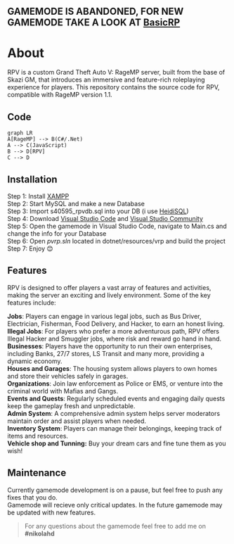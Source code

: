 ## GAMEMODE IS ABANDONED, FOR NEW GAMEMODE TAKE A LOOK AT [BasicRP](https://github.com/xaniz/BasicRP)

# About

RPV is a custom Grand Theft Auto V: RageMP server, built from the base of Skazi GM, that introduces an immersive and feature-rich roleplaying experience for players. 
This repository contains the source code for RPV, compatible with RageMP version 1.1. 

## Code
```mermaid
graph LR
A[RageMP] --> B(C#/.Net)
A --> C(JavaScript)
B --> D[RPV]
C --> D
```

## Installation

Step 1: Install [XAMPP](https://www.apachefriends.org/download.html)  
Step 2: Start MySQL and make a new Database  
Step 3: Import s40595_rpvdb.sql into your DB (i use [HeidiSQL](https://www.heidisql.com))  
Step 4: Download  [Visual Studio Code](https://code.visualstudio.com/) and [Visual Studio Community](https://visualstudio.microsoft.com/vs/community/)  
Step 5: Open the gamemode in Visual Studio Code, navigate to Main.cs and change the info for your Database  
Step 6: Open *pvrp.sln* located in dotnet/resources/vrp and build the project  
Step 7: Enjoy 😊  

## Features

RPV is designed to offer players a vast array of features and activities, making the server an exciting and lively environment. Some of the key features include:  

**Jobs**: Players can engage in various legal jobs, such as Bus Driver, Electrician, Fisherman, Food Delivery, and Hacker, to earn an honest living.  
**Illegal Jobs**: For players who prefer a more adventurous path, RPV offers Illegal Hacker and Smuggler jobs, where risk and reward go hand in hand.  
**Businesses**: Players have the opportunity to run their own enterprises, including Banks, 27/7 stores, LS Transit and many more, providing a dynamic economy.  
**Houses and Garages**: The housing system allows players to own homes and store their vehicles safely in garages.  
**Organizations**: Join law enforcement as Police or EMS, or venture into the criminal world with Mafias and Gangs.  
**Events and Quests**: Regularly scheduled events and engaging daily quests keep the gameplay fresh and unpredictable.  
**Admin System**: A comprehensive admin system helps server moderators maintain order and assist players when needed.  
**Inventory System**: Players can manage their belongings, keeping track of items and resources.  
**Vehicle shop and Tunning:** Buy your dream cars and fine tune them as you wish!  

##  Maintenance
Currently gamemode development is on a pause, but feel free to push any fixes that you do.  
Gamemode will recieve only critical updates. In the future gamemode may be updated with new features.  
>For any questions about the gamemode feel free to add me on **#nikolahd**  
